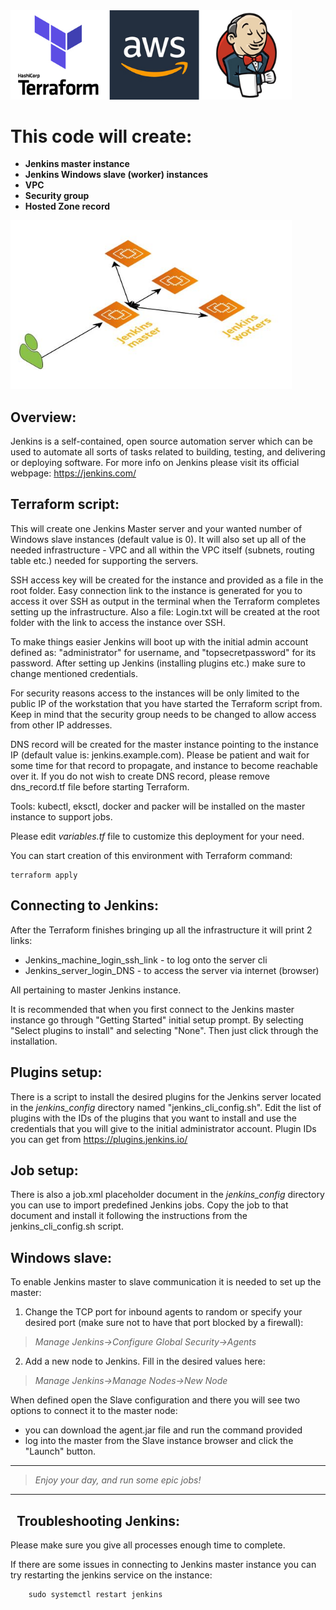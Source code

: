 <img alt="Tools used" src="./images/terraform-aws-jenkins.jpg" width="450px">

This code will create:
======================

- **Jenkins master instance**
- **Jenkins Windows slave (worker) instances**
- **VPC**
- **Security group**
- **Hosted Zone record**

<img alt="Infrastructure" src="./images/cloudcraft.jpg" width="450px">

Overview:
---------

Jenkins is a self-contained, open source automation server which can be used to automate all sorts of tasks related to building, testing, and delivering or deploying software.
For more info on Jenkins please visit its official webpage: https://jenkins.com/

Terraform script:
-----------------

This will create one Jenkins Master server and your wanted number of Windows slave instances (default value is 0). It will also set up all of the needed infrastructure - VPC and all within the VPC itself (subnets, routing table etc.) needed for supporting the servers.

SSH access key will be created for the instance and provided as a file in the root folder.
Easy connection link to the instance is generated for you to access it over SSH as output in the terminal when the Terraform completes setting up the infrastructure. Also a file: Login.txt will be created at the root folder with the link to access the instance over SSH.

To make things easier Jenkins will boot up with the initial admin account defined as: "administrator" for username, and "topsecretpassword" for its password. After setting up Jenkins (installing plugins etc.) make sure to change mentioned credentials.

For security reasons access to the instances will be only limited to the public IP of the workstation that you have started the Terraform script from. Keep in mind that the security group needs to be changed to allow access from other IP addresses.

DNS record will be created for the master instance pointing to the instance IP (default value is: jenkins.example.com). Please be patient and wait for some time for that record to propagate, and instance to become reachable over it. If you do not wish to create DNS record, please remove dns_record.tf file before starting Terraform.

Tools: kubectl, eksctl, docker and packer will be installed on the master instance to support jobs.

Please edit *variables.tf* file to customize this deployment for your need.

You can start creation of this environment with Terraform command:

    terraform apply

Connecting to Jenkins:
---------------------

After the Terraform finishes bringing up all the infrastructure it will print 2 links:
- Jenkins_machine_login_ssh_link - to log onto the server cli
- Jenkins_server_login_DNS - to access the server via internet (browser)

All pertaining to master Jenkins instance.

It is recommended that when you first connect to the Jenkins master instance go through "Getting Started" initial setup prompt. By selecting  "Select plugins to install" and selecting "None". Then just click through the installation.

Plugins setup:
--------------

There is a script to install the desired plugins for the Jenkins server located in the *jenkins_config* directory named "jenkins_cli_config.sh". Edit the list of plugins with the IDs of the plugins that you want to install and use the credentials that you will give to the initial administrator account. Plugin IDs you can get from https://plugins.jenkins.io/  

Job setup:
----------

There is also a job.xml placeholder document in the *jenkins_config* directory you can use to import predefined Jenkins jobs. Copy the job to that document and install it following the instructions from the jenkins_cli_config.sh script.

Windows slave:
--------------

To enable Jenkins master to slave communication it is needed to set up the master:

1. Change the TCP port for inbound agents to random or specify your desired port (make sure not to have that port blocked by a firewall):

> *Manage Jenkins->Configure Global Security->Agents*

2. Add a new node to Jenkins. Fill in the desired values here:

> *Manage Jenkins->Manage Nodes->New Node*

When defined open the Slave configuration and there you will see two options to connect it to the master node:
- you can download the agent.jar file and run the command provided
- log into the master from the Slave instance browser and click the "Launch" button.

--------------------------------------------------------------------------------
> *Enjoy your day, and run some epic jobs!*
--------------------------------------------------------------------------------
 
Troubleshooting Jenkins:
------------------------

Please make sure you give all processes enough time to complete.

If there are some issues in connecting to Jenkins master instance you can try restarting the jenkins service on the instance:

        sudo systemctl restart jenkins
